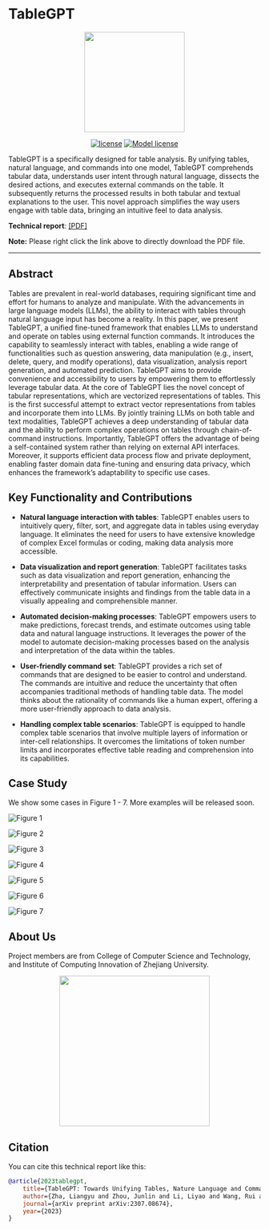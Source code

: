 # TableGPT

<div align="center">


<img src="./images/logo.svg" width="200"/>


[![license](./images/license.svg)](./LICENSE)
[![Model license](./images/model_license.svg)](./MODEL_LICENSE)

</div>

TableGPT is a specifically designed for table analysis. By unifying tables, natural language, and commands into one model, TableGPT comprehends tabular data, understands user intent through natural language, dissects the desired actions, and executes external commands on the table. It subsequently returns the processed results in both tabular and textual explanations to the user. This novel approach simplifies the way users engage with table data, bringing an intuitive feel to data analysis. 

**Technical report**: [[PDF]](TableGPT_tech_report.pdf)

**Note:** Please right click the link above to directly download the PDF file.

---

## Abstract
Tables are prevalent in real-world databases, requiring significant time and effort for humans to analyze and manipulate. With the advancements in large language models (LLMs), the ability to interact with tables through natural
language input has become a reality. In this paper, we present TableGPT, a unified fine-tuned framework that enables LLMs to understand and operate on tables using external function commands. It introduces the capability to seamlessly interact with tables, enabling a wide range of functionalities such as question answering, data manipulation (e.g., insert, delete, query, and modify operations), data visualization, analysis report generation, and automated prediction. TableGPT aims to provide convenience and accessibility to users by empowering them to effortlessly leverage tabular data. At the core of TableGPT lies the novel concept of tabular representations, which are vectorized representations of tables. This is the first successful attempt to extract vector representations from tables and incorporate them into LLMs. By jointly training LLMs on both table and text modalities, TableGPT achieves a deep understanding of tabular data and the ability to perform complex operations on tables through chain-of-command instructions. Importantly, TableGPT offers the advantage of being a self-contained system rather than relying on external API interfaces. Moreover, it supports efficient data process
flow and private deployment, enabling faster domain data fine-tuning and ensuring data privacy, which enhances the framework’s adaptability to specific use cases.

## Key Functionality and Contributions


- **Natural language interaction with tables**: TableGPT enables users to intuitively query, filter, sort, and aggregate data in tables using everyday language. It eliminates the need for users to have extensive knowledge of complex Excel formulas or coding, making data analysis more accessible.

- **Data visualization and report generation**: TableGPT facilitates tasks such as data visualization and report generation, enhancing the interpretability and presentation of tabular information. Users can effectively communicate insights and findings from the table data in a visually appealing and comprehensible manner.

- **Automated decision-making processes**: TableGPT empowers users to make predictions, forecast trends, and estimate outcomes using table data and natural language instructions. It leverages the power of the model to automate decision-making processes based on the analysis and interpretation of the data within the tables.

- **User-friendly command set**: TableGPT provides a rich set of commands that are designed to be easier to control and understand. The commands are intuitive and reduce the uncertainty that often accompanies traditional methods of handling table data. The model thinks about the rationality of commands like a human expert, offering a more user-friendly approach to data analysis.

- **Handling complex table scenarios**: TableGPT is equipped to handle complex table scenarios that involve multiple layers of information or inter-cell relationships. It overcomes the limitations of token number limits and incorporates effective table reading and comprehension into its capabilities.


## Case Study

We show some cases in Figure 1 - 7. More examples will be released soon.

![Figure 1](./images/1.png)

![Figure 2](./images/2.png)

![Figure 3](./images/3.png)

![Figure 4](./images/4.png)

![Figure 5](./images/5.png)

![Figure 6](./images/6.png)

![Figure 7](./images/7.png)

## About Us
Project members are from College of Computer Science and Technology, and Institute of Computing Innovation of Zhejiang University.
<div align="center">
<img src="./images/univ_logo.png" width="300"/>
</div>

## Citation
You can cite this technical report like this:
```BibTeX
@article{2023tablegpt,
    title={TableGPT: Towards Unifying Tables, Nature Language and Commands into One GPT},
    author={Zha, Liangyu and Zhou, Junlin and Li, Liyao and Wang, Rui and Huang, Qingyi and Yang, Saisai and Yuan, Jing and Su, Changbao and Li, Xiang and Su, Aofeng and Zhang, Tao and Zhou, Chen and others},
    journal={arXiv preprint arXiv:2307.08674},
    year={2023}
}
```